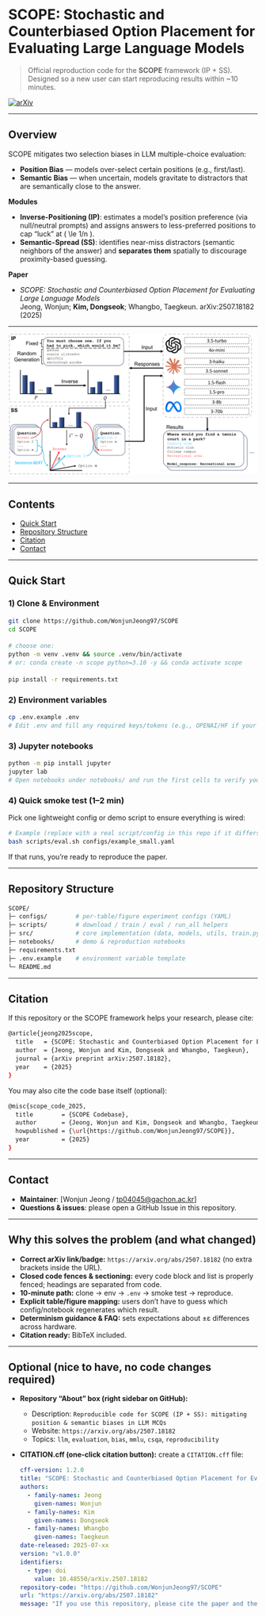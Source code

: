 # SCOPE: Stochastic and Counterbiased Option Placement for Evaluating Large Language Models

> Official reproduction code for the **SCOPE** framework (IP + SS).  
> Designed so a new user can start reproducing results within ~10 minutes.

[![arXiv](https://img.shields.io/badge/arXiv-2507.18182-b31b1b.svg)](https://arxiv.org/abs/2507.18182)
<!-- Optional badges:
[![License](https://img.shields.io/badge/License-MIT-yellow.svg)](LICENSE)
[![Python](https://img.shields.io/badge/Python-3.10%2B-blue.svg)]()
-->

---

## Overview

SCOPE mitigates two selection biases in LLM multiple-choice evaluation:

- **Position Bias** — models over-select certain positions (e.g., first/last).
- **Semantic Bias** — when uncertain, models gravitate to distractors that are semantically close to the answer.

**Modules**
- **Inverse-Positioning (IP)**: estimates a model’s position preference (via null/neutral prompts) and assigns answers to less-preferred positions to cap “luck” at \( \le 1/n \).
- **Semantic-Spread (SS)**: identifies near-miss distractors (semantic neighbors of the answer) and **separates them** spatially to discourage proximity-based guessing.

**Paper**
- *SCOPE: Stochastic and Counterbiased Option Placement for Evaluating Large Language Models*  
  Jeong, Wonjun; **Kim, Dongseok**; Whangbo, Taegkeun. arXiv:2507.18182 (2025)

---

<p align="center">
  <img src="figures/pipeline.png" alt="SCOPE Pipeline (IP + SS)" width="820">
</p>

---

## Contents

- [Quick Start](#quick-start)
- [Repository Structure](#repository-structure)
- [Citation](#citation)
- [Contact](#contact)

---

## Quick Start

### 1) Clone & Environment
```bash
git clone https://github.com/WonjunJeong97/SCOPE
cd SCOPE

# choose one:
python -m venv .venv && source .venv/bin/activate
# or: conda create -n scope python=3.10 -y && conda activate scope

pip install -r requirements.txt
```

### 2) Environment variables
```bash
cp .env.example .env
# Edit .env and fill any required keys/tokens (e.g., OPENAI/HF if your setup needs them).
```

### 3) Jupyter notebooks
```bash
python -m pip install jupyter
jupyter lab
# Open notebooks under notebooks/ and run the first cells to verify your setup.
```

### 4) Quick smoke test (1–2 min)
Pick one lightweight config or demo script to ensure everything is wired:
```bash
# Example (replace with a real script/config in this repo if it differs)
bash scripts/eval.sh configs/example_small.yaml
```
If that runs, you’re ready to reproduce the paper.

---

## Repository Structure
```bash
SCOPE/
├─ configs/        # per-table/figure experiment configs (YAML)
├─ scripts/        # download / train / eval / run_all helpers
├─ src/            # core implementation (data, models, utils, train.py, etc.)
├─ notebooks/      # demo & reproduction notebooks
├─ requirements.txt
├─ .env.example    # environment variable template
└─ README.md
```

---

## Citation
If this repository or the SCOPE framework helps your research, please cite:
```bash
@article{jeong2025scope,
  title   = {SCOPE: Stochastic and Counterbiased Option Placement for Evaluating Large Language Models},
  author  = {Jeong, Wonjun and Kim, Dongseok and Whangbo, Taegkeun},
  journal = {arXiv preprint arXiv:2507.18182},
  year    = {2025}
}
```
You may also cite the code base itself (optional):
```bash
@misc{scope_code_2025,
  title        = {SCOPE Codebase},
  author       = {Jeong, Wonjun and Kim, Dongseok and Whangbo, Taegkeun},
  howpublished = {\url{https://github.com/WonjunJeong97/SCOPE}},
  year         = {2025}
}
```

---

## Contact
- **Maintainer**: [Wonjun Jeong / tp04045@gachon.ac.kr]
- **Questions & issues**: please open a GitHub Issue in this repository.

---

## Why this solves the problem (and what changed)

- **Correct arXiv link/badge:** `https://arxiv.org/abs/2507.18182` (no extra brackets inside the URL).  
- **Closed code fences & sectioning:** every code block and list is properly fenced; headings are separated from code.  
- **10-minute path:** clone → env → `.env` → smoke test → reproduce.  
- **Explicit table/figure mapping:** users don’t have to guess which config/notebook regenerates which result.  
- **Determinism guidance & FAQ:** sets expectations about ±ε differences across hardware.  
- **Citation ready:** BibTeX included.

---

## Optional (nice to have, no code changes required)

- **Repository “About” box (right sidebar on GitHub):**  
  - Description: `Reproducible code for SCOPE (IP + SS): mitigating position & semantic biases in LLM MCQs`  
  - Website: `https://arxiv.org/abs/2507.18182`  
  - Topics: `llm`, `evaluation`, `bias`, `mmlu`, `csqa`, `reproducibility`

- **CITATION.cff (one-click citation button):** create a `CITATION.cff` file:
  ```yaml
  cff-version: 1.2.0
  title: "SCOPE: Stochastic and Counterbiased Option Placement for Evaluating Large Language Models"
  authors:
    - family-names: Jeong
      given-names: Wonjun
    - family-names: Kim
      given-names: Dongseok
    - family-names: Whangbo
      given-names: Taegkeun
  date-released: 2025-07-xx
  version: "v1.0.0"
  identifiers:
    - type: doi
      value: 10.48550/arXiv.2507.18182
  repository-code: "https://github.com/WonjunJeong97/SCOPE"
  url: "https://arxiv.org/abs/2507.18182"
  message: "If you use this repository, please cite the paper and the code."
